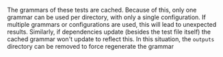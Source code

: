 
The grammars of these tests are cached. Because of this, only one grammar can be used per directory, with only a single configuration. If multiple grammars or configurations are used, this will lead to unexpected results. Similarly, if dependencies update (besides the test file itself) the cached grammar won't update to reflect this. In this situation, the `outputs` directory can be removed to force regenerate the grammar